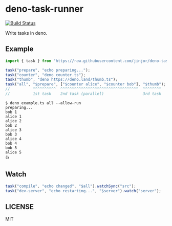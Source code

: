 # deno-task-runner

[![Build Status](https://travis-ci.org/jinjor/deno-task-runner.svg?branch=master)](https://travis-ci.org/jinjor/deno-task-runner)

Write tasks in deno.

## Example

```typescript
import { task } from "https://raw.githubusercontent.com/jinjor/deno-task-runner/master/mod.ts";

task("prepare", "echo preparing...");
task("counter", "deno counter.ts");
task("thumb", "deno https://deno.land/thumb.ts");
task("all", "$prepare", ["$counter alice", "$counter bob"], "$thumb");
//          ^^^^^^^^^^  ^^^^^^^^^^^^^^^^^^^^^^^^^^^^^^^^^^  ^^^^^^^^
//          1st task    2nd task (parallel)                 3rd task
```

```
$ deno example.ts all --allow-run
preparing...
bob 1
alice 1
alice 2
bob 2
alice 3
bob 3
alice 4
bob 4
bob 5
alice 5
👍
```

## Watch

```typescript
task("compile", "echo changed", "$all").watchSync("src");
task("dev-server", "echo restarting...", "$server").watch("server");
```

## LICENSE

MIT
